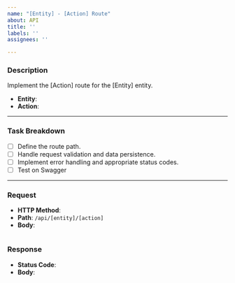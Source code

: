 ```yaml
---
name: "[Entity] - [Action] Route"
about: API
title: ''
labels: ''
assignees: ''

---
```


### **Description**
Implement the [Action] route for the [Entity] entity.
- **Entity**:
- **Action**:
---
### **Task Breakdown**
- [ ] Define the route path.
- [ ] Handle request validation and data persistence.
- [ ] Implement error handling and appropriate status codes.
- [ ] Test on Swagger
---
### **Request**
- **HTTP Method**:
- **Path**: `/api/[entity]/[action]`
- **Body**:
```
 ```
### **Response**
- **Status Code**:
- **Body**:
```
